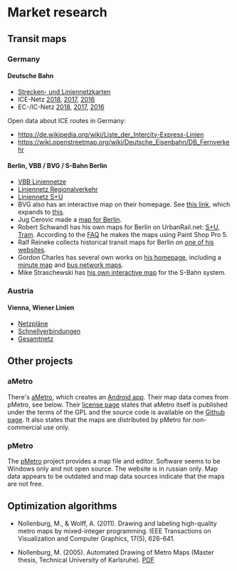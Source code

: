 # Market research

## Transit maps

### Germany

#### Deutsche Bahn

* [Strecken- und Liniennetzkarten](https://www.bahn.de/p/view/service/fahrplaene/streckennetz.shtml)
* ICE-Netz
  [2018](https://www.bahn.de/p/view/mdb/bahnintern/fahrplan_und_buchung/reiseauskunftsmedien/fahrplanmedien-download/mdb_263334_ice_liniennetz_v2_2018.pdf),
  [2017](https://www.bahn.de/p/view/mdb/bahnintern/fahrplan_und_buchung/reiseauskunftsmedien/fahrplanmedien-download/2017/mdb_241654_ice_liniennetz_2017_v2.pdf),
  [2016](https://www.bahn.de/p/view/mdb/bahnintern/fahrplan_und_buchung/reiseauskunftsmedien/fahrplanmedien-download/2016/mdb_228121_583_ice_liniennetz_2016_v2.pdf)
* EC-/IC-Netz
  [2018](https://www.bahn.de/p/view/mdb/bahnintern/fahrplan_und_buchung/reiseauskunftsmedien/fahrplanmedien-download/mdb_263335_icec_liniennetz_2018.pdf),
  [2017](https://www.bahn.de/p/view/mdb/bahnintern/fahrplan_und_buchung/reiseauskunftsmedien/fahrplanmedien-download/2017/mdb_241655_icec_liniennetz_2017-v3.pdf),
  [2016](https://www.bahn.de/p/view/mdb/bahnintern/fahrplan_und_buchung/reiseauskunftsmedien/fahrplanmedien-download/2016/mdb_228122_583_icec_liniennetz_2016_v3.pdf)

Open data about ICE routes in Germany:
* <https://de.wikipedia.org/wiki/Liste_der_Intercity-Express-Linien>
* <https://wiki.openstreetmap.org/wiki/Deutsche_Eisenbahn/DB_Fernverkehr>

#### Berlin, VBB / BVG / S-Bahn Berlin

* [VBB Liniennetze](http://www.vbb.de/de/article/fahrplan/liniennetze/liniennetze/897.html)
* [Liniennetz Regionalverkehr](http://images.vbb.de/assets/downloads/file/475128.pdf)
* [Liniennetz S+U](http://images.vbb.de/assets/downloads/file/277042.pdf)
* BVG also has an interactive map on their homepage. See
  [this link](https://www.bvg.de/de/Fahrinfo/Liniennetz),
  which expands to
  [this](https://fahrinfo.bvg.de/Fahrinfo/bin/query.bin/dn?ujm=1&MapLayer=NETWORK).
* Jug Cerovic made a [map for Berlin](http://www.inat.fr/metro/berlin/).
* Robert Schwandl has his own maps for Berlin on UrbanRail.net:
  [S+U](http://www.urbanrail.net/eu/de/b/berlin.htm),
  [Tram](http://www.urbanrail.net/eu/de/b/tram/berlin-tram.htm).
  According to the [FAQ](http://www.urbanrail.net/about.htm) he makes the maps using Paint Shop Pro 5.
* Ralf Reineke collects historical transit maps for Berlin on
  [one of his websites](http://hauptstrasse83f.de/liniennetz/alte-netzspinnen/).
* Gordon Charles has several own works on
  [his homepage](http://www.berlinfahrplan.de/), including a
  [minute map](http://www.berlinfahrplan.de/minnetz.htm)
  and [bus network maps](http://www.berlinfahrplan.de/busnetz.htm).
* Mike Straschewski has
  [his own interactive map](http://www.stadtschnellbahn-berlin.de/strecken/index.php)
  for the S-Bahn system.

### Austria

#### Vienna, Wiener Linien

* [Netzpläne](https://www.wienerlinien.at/eportal3/ep/channelView.do/pageTypeId/66526/channelId/-47187)
* [Schnellverbindungen](https://www.wienerlinien.at/media/files/2017/svp-2017_217934.pdf)
* [Gesamtnetz](https://www.wienerlinien.at/media/files/2017/gesamtnetzplan-wien_220628.pdf)

## Other projects

### aMetro

There's [aMetro](http://www.ametro.org), which creates an
[Android app](https://play.google.com/store/apps/details?id=org.ametro).
Their map data comes from pMetro, see below.
Their [license page](http://www.ametro.org/license) states that aMetro
itself is published under the terms of the GPL and the source code is
available on the [Github page](https://github.com/RomanGolovanov/ametro).
It also states that the maps are distributed by pMetro for non-commercial
use only.

### pMetro

The [pMetro](http://pmetro.su) project provides a map file and editor.
Software seems to be Windows only and not open source. The website is in
russian only. Map data appears to be outdated and map data sources indicate
that the maps are not free.

## Optimization algorithms

* Nollenburg, M., & Wolff, A. (2011). Drawing and labeling high-quality metro maps
by mixed-integer programming. IEEE Transactions on Visualization and Computer
Graphics, 17(5), 626-641.

* Nollenburg, M. (2005). Automated Drawing of Metro Maps (Master thesis, Technical
University of Karlsruhe). [PDF](http://i11www.iti.kit.edu/extra/publications/n-admm-05da.pdf)
